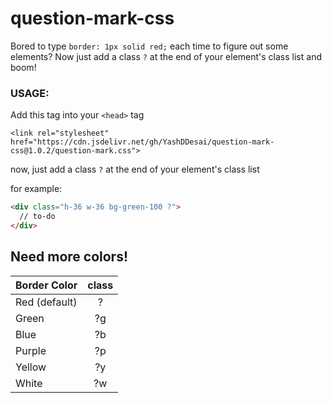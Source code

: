 # question-mark-css
Bored to type `border: 1px solid red;` each time to figure out some elements? Now just add a class `?` at the end of your element's class list and boom!


### USAGE:  

Add this tag into your `<head>` tag

`<link rel="stylesheet" href="https://cdn.jsdelivr.net/gh/YashDDesai/question-mark-css@1.0.2/question-mark.css">`

now,
just add a class `?` at the end of your element's class list

for example: 
```html
<div class="h-36 w-36 bg-green-100 ?">
  // to-do
</div>
```

## Need more colors!


| Border Color   | class   |
| ------------- |:-------------:|
| Red (default)     | ? | 
| Green      | ?g      |
| Blue | ?b      |
| Purple | ?p      |
| Yellow | ?y      |
| White | ?w      |
